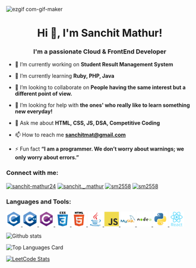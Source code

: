 ![ezgif com-gif-maker](https://user-images.githubusercontent.com/113260682/208312550-482d8780-f902-47dd-8699-f715b0d4c31e.gif)



<!--
**Sanchit-mathur/Sanchit-mathur** is a ✨ _special_ ✨ repository because its `README.md` (this file) appears on your GitHub profile.

Here are some ideas to get you started:

- 🔭 I’m currently working on ...
- 🌱 I’m currently learning ...
- 👯 I’m looking to collaborate on ...
- 🤔 I’m looking for help with ...
- 💬 Ask me about ...
- 📫 How to reach me: ...
- 😄 Pronouns: ...
- ⚡ Fun fact: ...
-->


<h1 align="center">Hi 👋, I'm Sanchit Mathur!</h1>
<h3 align="center">I'm a passionate Cloud & FrontEnd Developer</h3>

- 🔭 I’m currently working on **Student Result Management System**

- 🌱 I’m currently learning **Ruby, PHP, Java**

- 👯 I’m looking to collaborate on **People having the same interest but a different point of view.**

- 🤝 I’m looking for help with **the ones' who really like to learn something new everyday!**

- 💬 Ask me about **HTML, CSS, JS, DSA, Competitive Coding**

- 📫 How to reach me **sanchitmat@gmail.com**

- ⚡ Fun fact **“I am a programmer. We don’t worry about warnings; we only worry about errors.”**

<h3 align="left">Connect with me:</h3>
<p align="left">
<a href="https://linkedin.com/in/sanchit-mathur24" target="blank"><img align="center" src="https://raw.githubusercontent.com/rahuldkjain/github-profile-readme-generator/master/src/images/icons/Social/linked-in-alt.svg" alt="sanchit-mathur24" height="30" width="40" /></a>
<a href="https://instagram.com/sanchit._.mathur" target="blank"><img align="center" src="https://raw.githubusercontent.com/rahuldkjain/github-profile-readme-generator/master/src/images/icons/Social/instagram.svg" alt="sanchit._.mathur" height="30" width="40" /></a>
<a href="https://www.hackerrank.com/sm2558" target="blank"><img align="center" src="https://raw.githubusercontent.com/rahuldkjain/github-profile-readme-generator/master/src/images/icons/Social/hackerrank.svg" alt="sm2558" height="30" width="40" /></a>
<a href="https://www.leetcode.com/sm2558" target="blank"><img align="center" src="https://raw.githubusercontent.com/rahuldkjain/github-profile-readme-generator/master/src/images/icons/Social/leet-code.svg" alt="sm2558" height="30" width="40" /></a>
</p>

<h3 align="left">Languages and Tools:</h3>
<p align="left"> <a href="https://www.cprogramming.com/" target="_blank" rel="noreferrer"> <img src="https://raw.githubusercontent.com/devicons/devicon/master/icons/c/c-original.svg" alt="c" width="40" height="40"/> </a> <a href="https://www.w3schools.com/cpp/" target="_blank" rel="noreferrer"> <img src="https://raw.githubusercontent.com/devicons/devicon/master/icons/cplusplus/cplusplus-original.svg" alt="cplusplus" width="40" height="40"/> </a> <a href="https://www.w3schools.com/cs/" target="_blank" rel="noreferrer"> <img src="https://raw.githubusercontent.com/devicons/devicon/master/icons/csharp/csharp-original.svg" alt="csharp" width="40" height="40"/> </a> <a href="https://www.w3schools.com/css/" target="_blank" rel="noreferrer"> <img src="https://raw.githubusercontent.com/devicons/devicon/master/icons/css3/css3-original-wordmark.svg" alt="css3" width="40" height="40"/> </a> <a href="https://www.w3.org/html/" target="_blank" rel="noreferrer"> <img src="https://raw.githubusercontent.com/devicons/devicon/master/icons/html5/html5-original-wordmark.svg" alt="html5" width="40" height="40"/> </a> <a href="https://www.java.com" target="_blank" rel="noreferrer"> <img src="https://raw.githubusercontent.com/devicons/devicon/master/icons/java/java-original.svg" alt="java" width="40" height="40"/> </a> <a href="https://developer.mozilla.org/en-US/docs/Web/JavaScript" target="_blank" rel="noreferrer"> <img src="https://raw.githubusercontent.com/devicons/devicon/master/icons/javascript/javascript-original.svg" alt="javascript" width="40" height="40"/> </a> <a href="https://www.mysql.com/" target="_blank" rel="noreferrer"> <img src="https://raw.githubusercontent.com/devicons/devicon/master/icons/mysql/mysql-original-wordmark.svg" alt="mysql" width="40" height="40"/> </a> <a href="https://nodejs.org" target="_blank" rel="noreferrer"> <img src="https://raw.githubusercontent.com/devicons/devicon/master/icons/nodejs/nodejs-original-wordmark.svg" alt="nodejs" width="40" height="40"/> </a> <a href="https://www.python.org" target="_blank" rel="noreferrer"> <img src="https://raw.githubusercontent.com/devicons/devicon/master/icons/python/python-original.svg" alt="python" width="40" height="40"/> </a> <a href="https://reactjs.org/" target="_blank" rel="noreferrer"> <img src="https://raw.githubusercontent.com/devicons/devicon/master/icons/react/react-original-wordmark.svg" alt="react" width="40" height="40"/> </a> </p>







![Github stats](https://github-readme-stats.vercel.app/api?username=Sanchit-mathur&theme=highcontrast&show_icons=true&count_private=true)

![Top Languages Card](https://github-readme-stats.vercel.app/api/top-langs/?username=Sanchit-mathur)


[![LeetCode Stats](https://leetcode.card.workers.dev/sm2558?theme=auto&font=baloo&extension=activity)](https://leetcode.com/sm2558/)



